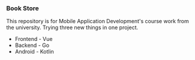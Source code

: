 ### Book Store

This repository is for Mobile Application Development's course work from the university. Trying three new things in one project.

<ul>
  <li>Frontend - Vue</li>
  <li>Backend - Go</li>
  <li>Android - Kotlin</li>
</ul>

